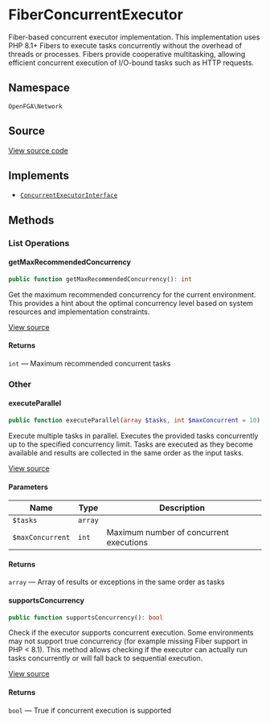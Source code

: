 # FiberConcurrentExecutor

Fiber-based concurrent executor implementation. This implementation uses PHP 8.1+ Fibers to execute tasks concurrently without the overhead of threads or processes. Fibers provide cooperative multitasking, allowing efficient concurrent execution of I/O-bound tasks such as HTTP requests.

## Namespace

`OpenFGA\Network`

## Source

[View source code](https://github.com/evansims/openfga-php/blob/main/src/Network/FiberConcurrentExecutor.php)

## Implements

* [`ConcurrentExecutorInterface`](ConcurrentExecutorInterface.md)

## Methods

### List Operations

#### getMaxRecommendedConcurrency

```php
public function getMaxRecommendedConcurrency(): int

```

Get the maximum recommended concurrency for the current environment. This provides a hint about the optimal concurrency level based on system resources and implementation constraints.

[View source](https://github.com/evansims/openfga-php/blob/main/src/Network/FiberConcurrentExecutor.php#L81)

#### Returns

`int` — Maximum recommended concurrent tasks

### Other

#### executeParallel

```php
public function executeParallel(array $tasks, int $maxConcurrent = 10): array

```

Execute multiple tasks in parallel. Executes the provided tasks concurrently up to the specified concurrency limit. Tasks are executed as they become available and results are collected in the same order as the input tasks.

[View source](https://github.com/evansims/openfga-php/blob/main/src/Network/FiberConcurrentExecutor.php#L32)

#### Parameters

| Name             | Type    | Description                             |
| ---------------- | ------- | --------------------------------------- |
| `$tasks`         | `array` |                                         |
| `$maxConcurrent` | `int`   | Maximum number of concurrent executions |

#### Returns

`array` — Array of results or exceptions in the same order as tasks

#### supportsConcurrency

```php
public function supportsConcurrency(): bool

```

Check if the executor supports concurrent execution. Some environments may not support true concurrency (for example missing Fiber support in PHP &lt; 8.1). This method allows checking if the executor can actually run tasks concurrently or will fall back to sequential execution.

[View source](https://github.com/evansims/openfga-php/blob/main/src/Network/FiberConcurrentExecutor.php#L92)

#### Returns

`bool` — True if concurrent execution is supported
